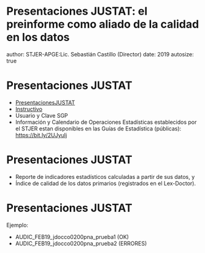 Presentaciones JUSTAT: el preinforme como aliado de la calidad en los datos
========================================================
author: STJER-APGE:Lic. Sebastián Castillo (Director)
date: 2019
autosize: true

Presentaciones JUSTAT
========================================================

+ [PresentacionesJUSTAT](https://justat.jusentrerios.gov.ar/presentaciones/)
+ [Instructivo](https://docs.google.com/document/d/18wAIEia5DF3rMnBHJSgnqPcyzSZXX-y69nxzEphBtxc/edit#heading=h.gjdgxs)
+ Usuario y Clave SGP
+ Información y Calendario de Operaciones Estadísticas establecidos por el STJER estan disponibles en las Guías de Estadística (públicas): https://bit.ly/2UJyuIj


Presentaciones JUSTAT
========================================================

+ Reporte de indicadores estadísticos calculadas a partir de sus datos, y 
+ Índice de calidad de los datos primarios (registrados en el Lex-Doctor).

Presentaciones JUSTAT
========================================================

Ejemplo: 
+ AUDIC_FEB19_jdocco0200pna_prueba1 (OK)    
+ AUDIC_FEB19_jdocco0200pna_prueba2 (ERRORES)   

